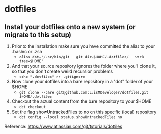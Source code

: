 # dotfiles

## Install your dotfiles onto a new system (or migrate to this setup)

1. Prior to the installation make sure you have committed the alias to your .bashrc or .zsh 
    - `alias dot='/usr/bin/git --git-dir=$HOME/.dotfiles/ --work-tree=$HOME'`
2. And that your source repository ignores the folder where you'll clone it, so that you don't create weird recursion problems
    - `echo ".dotfiles" >> .gitignore`
3.  Now clone your dotfiles into a bare repository in a "dot" folder of your $HOME
    - `git clone --bare git@github.com:LuisMDeveloper/dotfiles.git $HOME/.dotfiles`
4.  Checkout the actual content from the bare repository to your $HOME
    - `dot checkout`
5.  Set the flag showUntrackedFiles to no on this specific (local) repository
    - `dot config --local status.showUntrackedFiles no`
   
   
Reference: https://www.atlassian.com/git/tutorials/dotfiles
